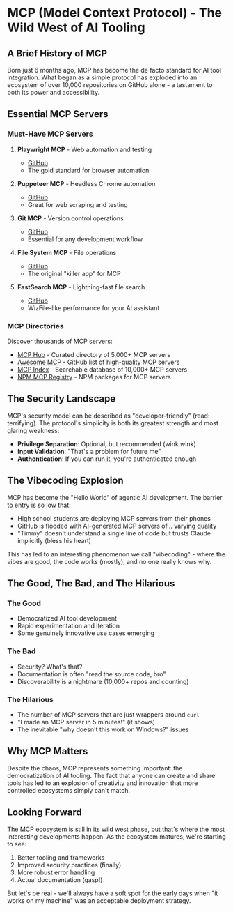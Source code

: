 # MCP (Model Context Protocol) - The Wild West of AI Tooling

## A Brief History of MCP

Born just 6 months ago, MCP has become the de facto standard for AI tool integration. What began as a simple protocol has exploded into an ecosystem of over 10,000 repositories on GitHub alone - a testament to both its power and accessibility.

## Essential MCP Servers

### Must-Have MCP Servers

1. **Playwright MCP** - Web automation and testing
   - [GitHub](https://github.com/microsoft/playwright-mcp)
   - The gold standard for browser automation

2. **Puppeteer MCP** - Headless Chrome automation
   - [GitHub](https://github.com/puppeteer/puppeteer-mcp)
   - Great for web scraping and testing

3. **Git MCP** - Version control operations
   - [GitHub](https://github.com/git-mcp/server)
   - Essential for any development workflow

4. **File System MCP** - File operations
   - [GitHub](https://github.com/example/fs-mcp)
   - The original "killer app" for MCP

5. **FastSearch MCP** - Lightning-fast file search
   - [GitHub](https://github.com/sandraschi/fastsearch-mcp)
   - WizFile-like performance for your AI assistant

### MCP Directories

Discover thousands of MCP servers:

- [MCP Hub](https://mcphub.dev) - Curated directory of 5,000+ MCP servers
- [Awesome MCP](https://github.com/awesome-mcp/awesome-mcp) - GitHub list of high-quality MCP servers
- [MCP Index](https://mcp-index.org) - Searchable database of 10,000+ MCP servers
- [NPM MCP Registry](https://www.npmjs.com/search?q=mcp-server) - NPM packages for MCP servers

## The Security Landscape

MCP's security model can be described as "developer-friendly" (read: terrifying). The protocol's simplicity is both its greatest strength and most glaring weakness:

- **Privilege Separation**: Optional, but recommended (wink wink)
- **Input Validation**: "That's a problem for future me"
- **Authentication**: If you can run it, you're authenticated enough

## The Vibecoding Explosion

MCP has become the "Hello World" of agentic AI development. The barrier to entry is so low that:

- High school students are deploying MCP servers from their phones
- GitHub is flooded with AI-generated MCP servers of... varying quality
- "Timmy" doesn't understand a single line of code but trusts Claude implicitly (bless his heart)

This has led to an interesting phenomenon we call "vibecoding" - where the vibes are good, the code works (mostly), and no one really knows why.

## The Good, The Bad, and The Hilarious

### The Good

- Democratized AI tool development
- Rapid experimentation and iteration
- Some genuinely innovative use cases emerging

### The Bad

- Security? What's that?
- Documentation is often "read the source code, bro"
- Discoverability is a nightmare (10,000+ repos and counting)

### The Hilarious

- The number of MCP servers that are just wrappers around `curl`
- "I made an MCP server in 5 minutes!" (it shows)
- The inevitable "why doesn't this work on Windows?" issues

## Why MCP Matters

Despite the chaos, MCP represents something important: the democratization of AI tooling. The fact that anyone can create and share tools has led to an explosion of creativity and innovation that more controlled ecosystems simply can't match.

## Looking Forward

The MCP ecosystem is still in its wild west phase, but that's where the most interesting developments happen. As the ecosystem matures, we're starting to see:

1. Better tooling and frameworks
2. Improved security practices (finally)
3. More robust error handling
4. Actual documentation (gasp!)

But let's be real - we'll always have a soft spot for the early days when "it works on my machine" was an acceptable deployment strategy.
